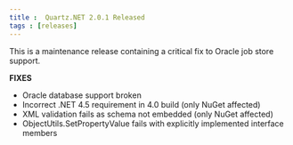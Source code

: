 ```yaml
---
title :  Quartz.NET 2.0.1 Released
tags : [releases]
---
```


This is a maintenance release containing a critical fix to Oracle job store support.

__FIXES__

* Oracle database support broken
* Incorrect .NET 4.5 requirement in 4.0 build (only NuGet affected)
* XML validation fails as schema not embedded (only NuGet affected)
* ObjectUtils.SetPropertyValue fails with explicitly implemented interface members

<Download />
